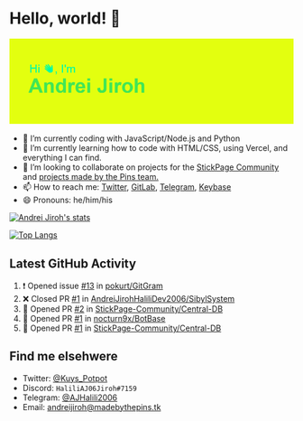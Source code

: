 # Hello, world! 👋

![](https://raw.githubusercontent.com/AndreiJirohHaliliDev2006/AndreiJirohHaliliDev2006/master/header.png)

- 🔭 I’m currently coding with JavaScript/Node.js and Python
- 🌱 I’m currently learning how to code with HTML/CSS, using Vercel, and everything I can find.
- 👯 I’m looking to collaborate on projects for the [StickPage Community](https://github.com/StickPage-Community) and [projects made by the Pins team.](https://github.com/MadeByThePinsHub)
- 📫 How to reach me: [Twitter](https://twitter.com/Kuys_Potpot), [GitLab](https://www.gitlab.com/AndreiJirohHaliliDev2006), [Telegram](https://t.me/AJHalili2006), [Keybase](https://keybase.io/ajhalilidev06)
- 😄 Pronouns: he/him/his

[![Andrei Jiroh's stats](https://gh-readme-stats-thepinsteam.vercel.app/api?username=AndreiJirohHaliliDev2006&count_private=true&include_all_commits=true)](https://github.com/anuraghazra/github-readme-stats)

[![Top Langs](https://gh-readme-stats-thepinsteam.vercel.app/api/top-langs/?username=AndreiJirohHaliliDev2006&layout=compact)](https://github.com/anuraghazra/github-readme-stats)

## Latest GitHub Activity

<!--START_SECTION:activity-->
1. ❗️ Opened issue [#13](https://github.com//pokurt/GitGram/issues/13) in [pokurt/GitGram](https://github.com//pokurt/GitGram)
2. ❌ Closed PR [#1](https://github.com//AndreiJirohHaliliDev2006/SibylSystem/pull/1) in [AndreiJirohHaliliDev2006/SibylSystem](https://github.com//AndreiJirohHaliliDev2006/SibylSystem)
3. 💪 Opened PR [#2](https://github.com//StickPage-Community/Central-DB/pull/2) in [StickPage-Community/Central-DB](https://github.com//StickPage-Community/Central-DB)
4. 💪 Opened PR [#1](https://github.com//nocturn9x/BotBase/pull/1) in [nocturn9x/BotBase](https://github.com//nocturn9x/BotBase)
5. 💪 Opened PR [#1](https://github.com//StickPage-Community/Central-DB/pull/1) in [StickPage-Community/Central-DB](https://github.com//StickPage-Community/Central-DB)
<!--END_SECTION:activity-->

## Find me elsehwere

* Twitter: [@Kuys_Potpot](https://twitter.com)
* Discord: `HaliliAJ06Jiroh#7159`
* Telegram: [@AJHalili2006](https://telegram.dog/AJHalili2006)
* Email: <andreijiroh@madebythepins.tk>
